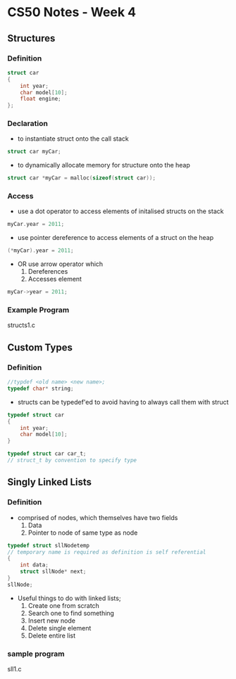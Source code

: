 # CS50 Notes - Week 4

## Structures

### Definition

```c
struct car
{
    int year;
    char model[10];
    float engine;
};
```

### Declaration

- to instantiate struct onto the call stack

```c
struct car myCar;
```

- to dynamically allocate memory for structure onto the heap

```c
struct car *myCar = malloc(sizeof(struct car));
```

### Access

- use a dot operator to access elements of initalised structs on the stack

```c
myCar.year = 2011;
```

- use pointer dereference to access elements of a struct on the heap

```c
(*myCar).year = 2011;
```

- OR use arrow operator which
    1. Dereferences
    2. Accesses element

```c
myCar->year = 2011;
```

### Example Program

structs1.c

## Custom Types

### Definition

```c
//typdef <old name> <new name>;
typedef char* string;
```

- structs can be typedef'ed to avoid having to always call them with struct

```c
typedef struct car
{
    int year;
    char model[10];
}

typedef struct car car_t;
// struct_t by convention to specify type
```

## Singly Linked Lists

### Definition

- comprised of nodes, which themselves have two fields
    1. Data
    2. Pointer to node of same type as node

```c
typedef struct sllNodetemp
// temporary name is required as definition is self referential
{
    int data;
    struct sllNode* next;
}
sllNode;
```

- Useful things to do with linked lists;
    1. Create one from scratch
    2. Search one to find something
    3. Insert new node
    4. Delete single element
    5. Delete entire list

### sample program
sll1.c
